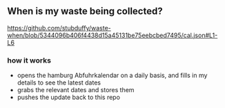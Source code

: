 ## When is my waste being collected?
  https://github.com/stubduffy/waste-when/blob/5344096b406f4438d15a45131be75eebcbed7495/cal.json#L1-L6
  
  ### how it works
  - opens the hamburg Abfuhrkalendar on a daily basis, and fills in my details to see the latest dates
  - grabs the relevant dates and stores them
  - pushes the update back to this repo
  
